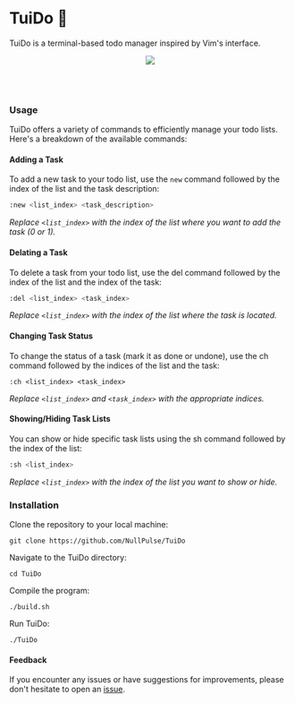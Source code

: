 # TuiDo 📝
TuiDo is a terminal-based todo manager inspired by Vim's interface. 

</p><p align="center">
  <img src="image/video.gif"> <br>
    <img src="https://img.shields.io/badge/release-v0.0.1-green" alt=""/> <img src="https://img.shields.io/badge/written in-C++-pink" alt=""/> <img src="https://img.shields.io/badge/written by-NullPulse-red" alt=""/>

</p>
<br>

### Usage

TuiDo offers a variety of commands to efficiently manage your todo lists. Here's a breakdown of the available commands:

#### Adding a Task

To add a new task to your todo list, use the `new` command followed by the index of the list and the task description:

```bash
:new <list_index> <task_description>
```
_Replace `<list_index>` with the index of the list where you want to add the task (0 or 1)._

#### Delating a Task

To delete a task from your todo list, use the del command followed by the index of the list and the index of the task:

```bash
:del <list_index> <task_index>
```

_Replace `<list_index>` with the index of the list where the task is located._

#### Changing Task Status

To change the status of a task (mark it as done or undone), use the ch command followed by the indices of the list and the task:

```
:ch <list_index> <task_index>
```

_Replace `<list_index>` and `<task_index>` with the appropriate indices._

#### Showing/Hiding Task Lists

You can show or hide specific task lists using the sh command followed by the index of the list:

```bash
:sh <list_index>
```

_Replace `<list_index>` with the index of the list you want to show or hide._

### Installation

Clone the repository to your local machine:

`git clone https://github.com/NullPulse/TuiDo`

Navigate to the TuiDo directory:

`cd TuiDo`

Compile the program:

`./build.sh`

Run TuiDo:

`./TuiDo`

#### Feedback

If you encounter any issues or have suggestions for improvements, please don't hesitate to open an [issue](https://github.com/NullPulse/TuiDo/issues).
